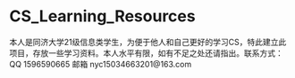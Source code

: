 <h1>CS_Learning_Resources</h1>
<p>  本人是同济大学21级信息类学生，为便于他人和自己更好的学习CS，特此建立此项目，存放一些学习资料。本人水平有限，如有不足之处还请指出。联系方式：QQ 1596590665 邮箱 nyc15034663201@163.com</p>


